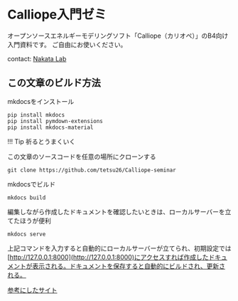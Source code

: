 # Calliope入門ゼミ

オープンソースエネルギーモデリングソフト「Calliope（カリオペ）」のB4向け入門資料です。
ご自由にお使いください。

contact: [Nakata Lab](http://www.eff.most.tohoku.ac.jp/)

## この文章のビルド方法
mkdocsをインストール

```
pip install mkdocs
pip install pymdown-extensions
pip install mkdocs-material
```

!!! Tip
    祈るとうまくいく

この文章のソースコードを任意の場所にクローンする

```
git clone https://github.com/tetsu26/Calliope-seminar
```

mkdocsでビルド

```
mkdocs build
```

編集しながら作成したドキュメントを確認したいときは、ローカルサーバーを立てたほうが便利

```
mkdocs serve
```

上記コマンドを入力すると自動的にローカルサーバーが立てられ、初期設定では[http://127.0.0.1:8000](http://127.0.0.1:8000)にアクセスすれば作成したドキュメントが表示される。ドキュメントを保存すると自動的にビルドされ、更新される。

[参考にしたサイト](https://qiita.com/mebiusbox2/items/a61d42878266af969e3c)